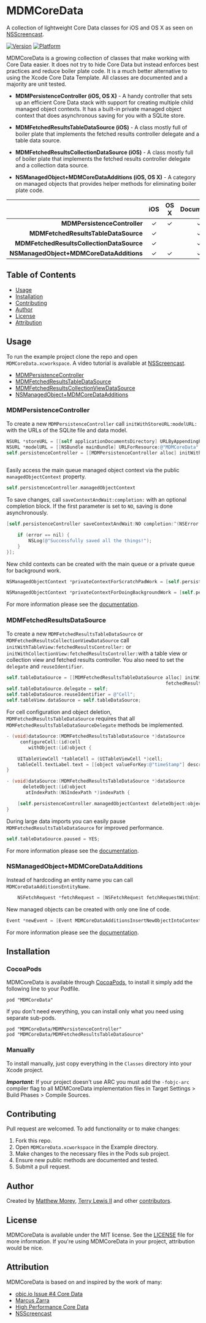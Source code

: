 # MDMCoreData

A collection of lightweight Core Data classes for iOS and OS X as seen on [NSScreencast](http://nsscreencast.com/episodes/109-mdmcoredata).

[![Version](https://cocoapod-badges.herokuapp.com/v/MDMCoreData/badge.png)](http://cocoadocs.org/docsets/MDMCoreData)
[![Platform](https://cocoapod-badges.herokuapp.com/p/MDMCoreData/badge.png)](http://cocoadocs.org/docsets/MDMCoreData)

MDMCoreData is a growing collection of classes that make working with Core Data easier. It does not try to hide Core Data but instead enforces best practices and reduce boiler plate code. It is a much better alternative to using the Xcode Core Data Template. All classes are documented and a majority are unit tested.

* __MDMPersistenceController (iOS, OS X)__ - A handy controller that sets up an efficient Core Data stack with support for creating multiple child managed object contexts. It has a built-in private managed object context that does asynchronous saving for you with a SQLite store.

* __MDMFetchedResultsTableDataSource (iOS)__ -  A class mostly full of boiler plate that implements the fetched results controller delegate and a table data source.

* __MDMFetchedResultsCollectionDataSource (iOS)__ - A class mostly full of boiler plate that implements the fetched results controller delegate and a collection data source.

* __NSManagedObject+MDMCoreDataAdditions (iOS, OS X)__ - A category on managed objects that provides helper methods for eliminating boiler plate code.

|   | iOS | OS X | Documented | Tested  |
|--:|:-:|:-:|:-:|:-:|
| __MDMPersistenceController__                    | ✓ | ✓ | ✓ | ✓ |
| __MDMFetchedResultsTableDataSource__            | ✓ |   | ✓ |   |
| __MDMFetchedResultsCollectionDataSource__       | ✓ |   | ✓ |   |
| __NSManagedObject+MDMCoreDataAdditions__        | ✓ | ✓ | ✓ |   |

## Table of Contents

* [Usage](https://github.com/mmorey/MDMCoreData#usage)
* [Installation](https://github.com/mmorey/MDMCoreData#installation)
* [Contributing](https://github.com/mmorey/MDMCoreData#contributing)
* [Author](https://github.com/mmorey/MDMCoreData#author)
* [License](https://github.com/mmorey/MDMCoreData#license)
* [Attribution](https://github.com/mmorey/MDMCoreData#attribution)

## Usage

To run the example project clone the repo and open `MDMCoreData.xcworkspace`. A video tutorial is available at [NSScreencast](http://nsscreencast.com/episodes/109-mdmcoredata).

* [MDMPersistenceController](https://github.com/mmorey/MDMCoreData#mdmpersistencecontroller)
* [MDMFetchedResultsTableDataSource](https://github.com/mmorey/MDMCoreData#mdmfetchedresultstabledatasource)
* [MDMFetchedResultsCollectionViewDataSource](https://github.com/mmorey/MDMCoreData#mdmfetchedresultsdatasource)
* [NSManagedObject+MDMCoreDataAdditions](https://github.com/mmorey/MDMCoreData#nsmanagedobjectmdmcoredataadditions)

### MDMPersistenceController

To create a new `MDMPersistenceController` call `initWithStoreURL:modelURL:` with the URLs of the SQLite file and data model.

```objective-c
NSURL *storeURL = [[self applicationDocumentsDirectory] URLByAppendingPathComponent:@"MDMCoreData.sqlite"];
NSURL *modelURL = [[NSBundle mainBundle] URLForResource:@"MDMCoreData" withExtension:@"momd"];
self.persistenceController = [[MDMPersistenceController alloc] initWithStoreURL:storeURL
                                                                       modelURL:modelURL];
```

Easily access the main queue managed object context via the public `managedObjectContext` property.

```objective-c
self.persistenceController.managedObjectContext
```

To save changes, call `saveContextAndWait:completion:` with an optional completion block. If the first parameter is set to `NO`, saving is done asynchronously.

```objective-c
[self.persistenceController saveContextAndWait:NO completion:^(NSError *error) {

    if (error == nil) {
        NSLog(@"Successfully saved all the things!");
    }
}];
```

New child contexts can be created with the main queue or a private queue for background work.

```objective-c
NSManagedObjectContext *privateContextForScratchPadWork = [self.persistenceController newChildManagedObjectContext];

NSManagedObjectContext *privateContextForDoingBackgroundWork = [self.persistenceController newPrivateChildManagedObjectContext];
```
For more information please see the [documentation](http://cocoadocs.org/docsets/MDMCoreData).

### MDMFetchedResultsDataSource

To create a new `MDMFetchedResultsTableDataSource` or `MDMFetchedResultsCollectionViewDataSource` call `initWithTableView:fetchedResultsController:` or `initWithCollectionView:fetchedResultsController:`with a table view or collection view and fetched results controller. You also need to set the `delegate` and `reuseIdentifier`.

```objective-c
self.tableDataSource = [[MDMFetchedResultsTableDataSource alloc] initWithTableView:self.tableView
                                                          fetchedResultsController:[self fetchedResultsController]];
self.tableDataSource.delegate = self;
self.tableDataSource.reuseIdentifier = @"Cell";
self.tableView.dataSource = self.tableDataSource;
```

For cell configuration and object deletion, `MDMFetchedResultsTableDataSource` requires that all `MDMFetchedResultsTableDataSourceDelegate` methods be implemented.

```objective-c
- (void)dataSource:(MDMFetchedResultsTableDataSource *)dataSource
     configureCell:(id)cell
        withObject:(id)object {

    UITableViewCell *tableCell = (UITableViewCell *)cell;
    tableCell.textLabel.text = [[object valueForKey:@"timeStamp"] description];
}

- (void)dataSource:(MDMFetchedResultsTableDataSource *)dataSource
      deleteObject:(id)object
       atIndexPath:(NSIndexPath *)indexPath {

    [self.persistenceController.managedObjectContext deleteObject:object];
}
```

During large data imports you can easily pause `MDMFetchedResultsTableDataSource` for improved performance.

```objective-c
self.tableDataSource.paused = YES;
```

For more information please see the [documentation](http://cocoadocs.org/docsets/MDMCoreData).

### NSManagedObject+MDMCoreDataAdditions

Instead of hardcoding an entity name you can call `MDMCoreDataAdditionsEntityName`.

```objective-c
    NSFetchRequest *fetchRequest = [NSFetchRequest fetchRequestWithEntityName:[Event MDMCoreDataAdditionsEntityName]];
```

New managed objects can be created with only one line of code.

```objective-c
Event *newEvent = [Event MDMCoreDataAdditionsInsertNewObjectIntoContext:[self.fetchedResultsController managedObjectContext]];
```

For more information please see the [documentation](http://cocoadocs.org/docsets/MDMCoreData).

## Installation

### CocoaPods

MDMCoreData is available through [CocoaPods](http://cocoapods.org), to install it simply add the following line to your Podfile.

    pod "MDMCoreData"

If you don't need everything, you can install only what you need using separate sub-pods.

    pod "MDMCoreData/MDMPersistenceController"
    pod "MDMCoreData/MDMFetchedResultsTableDataSource"

### Manually

To install manually, just copy everything in the `Classes` directory into your Xcode project.

_**Important:**_ If your project doesn't use ARC you must add the `-fobjc-arc` compiler flag to all MDMCoreData implementation files in Target Settings > Build Phases > Compile Sources.

## Contributing

Pull request are welcomed. To add functionality or to make changes:

1. Fork this repo.
2. Open `MDMCoreData.xcworkspace` in the Example directory.
3. Make changes to the necessary files in the Pods sub project.
4. Ensure new public methods are documented and tested.
5. Submit a pull request.

## Author

Created by [Matthew Morey](http://matthewmorey.com), [Terry Lewis II](http://ifnotapps.com/) and other [contributors](https://github.com/mmorey/MDMCoreData/graphs/contributors).

## License

MDMCoreData is available under the MIT license. See the [LICENSE](https://github.com/mmorey/MDMCoreData/LICENSE) file for more information. If you're using MDMCoreData in your project, attribution would be nice.

## Attribution

MDMCoreData is based on and inspired by the work of many:

* [objc.io Issue #4 Core Data](http://www.objc.io/issue-4/)
* [Marcus Zarra](https://twitter.com/mzarra)
* [High Performance Core Data](http://highperformancecoredata.com/)
* [NSScreencast](http://nsscreencast.com/episodes/109-mdmcoredata)
